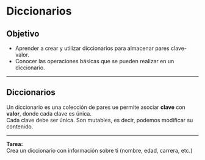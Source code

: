 # Diccionarios

## Objetivo
- Aprender a crear y utilizar diccionarios para almacenar pares clave-valor.
- Conocer las operaciones básicas que se pueden realizar en un diccionario.

---

## Diccionarios

Un diccionario es una colección de pares ue permite asociar **clave** con **valor**, donde cada clave es única.  
Cada clave debe ser única. Son mutables, es decir, podemos modificar su contenido.



---


**Tarea:**  
Crea un diccionario con información sobre ti (nombre, edad, carrera, etc.)